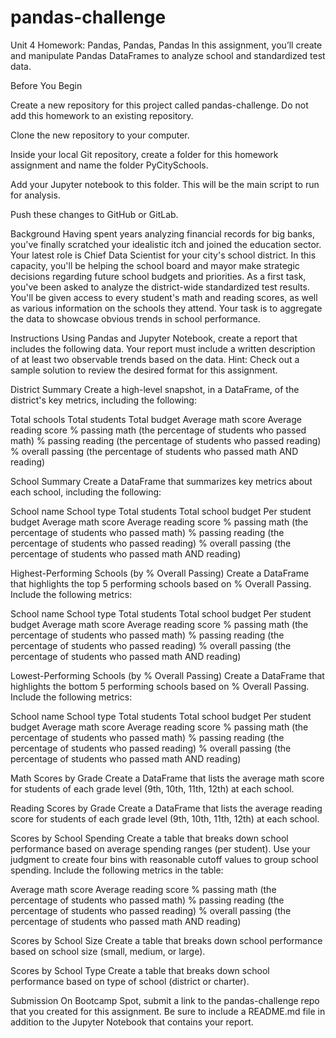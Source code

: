 # pandas-challenge

Unit 4 Homework: Pandas, Pandas, Pandas
In this assignment, you’ll create and manipulate Pandas DataFrames to analyze school and standardized test data.

Before You Begin


Create a new repository for this project called pandas-challenge. Do not add this homework to an existing repository.


Clone the new repository to your computer.


Inside your local Git repository, create a folder for this homework assignment and name the folder PyCitySchools.


Add your Jupyter notebook to this folder. This will be the main script to run for analysis.


Push these changes to GitHub or GitLab.



Background
Having spent years analyzing financial records for big banks, you've finally scratched your idealistic itch and joined the education sector. Your latest role is Chief Data Scientist for your city's school district. In this capacity, you'll be helping the school board and mayor make strategic decisions regarding future school budgets and priorities.
As a first task, you've been asked to analyze the district-wide standardized test results. You'll be given access to every student's math and reading scores, as well as various information on the schools they attend. Your task is to aggregate the data to showcase obvious trends in school performance.

Instructions
Using Pandas and Jupyter Notebook, create a report that includes the following data. Your report must include a written description of at least two observable trends based on the data.
Hint: Check out a sample solution to review the desired format for this assignment.

District Summary
Create a high-level snapshot, in a DataFrame, of the district's key metrics, including the following:

Total schools
Total students
Total budget
Average math score
Average reading score
% passing math (the percentage of students who passed math)
% passing reading (the percentage of students who passed reading)
% overall passing (the percentage of students who passed math AND reading)


School Summary
Create a DataFrame that summarizes key metrics about each school, including the following:

School name
School type
Total students
Total school budget
Per student budget
Average math score
Average reading score
% passing math (the percentage of students who passed math)
% passing reading (the percentage of students who passed reading)
% overall passing (the percentage of students who passed math AND reading)


Highest-Performing Schools (by % Overall Passing)
Create a DataFrame that highlights the top 5 performing schools based on % Overall Passing. Include the following metrics:

School name
School type
Total students
Total school budget
Per student budget
Average math score
Average reading score
% passing math (the percentage of students who passed math)
% passing reading (the percentage of students who passed reading)
% overall passing (the percentage of students who passed math AND reading)


Lowest-Performing Schools (by % Overall Passing)
Create a DataFrame that highlights the bottom 5 performing schools based on % Overall Passing. Include the following metrics:

School name
School type
Total students
Total school budget
Per student budget
Average math score
Average reading score
% passing math (the percentage of students who passed math)
% passing reading (the percentage of students who passed reading)
% overall passing (the percentage of students who passed math AND reading)


Math Scores by Grade
Create a DataFrame that lists the average math score for students of each grade level (9th, 10th, 11th, 12th) at each school.

Reading Scores by Grade
Create a DataFrame that lists the average reading score for students of each grade level (9th, 10th, 11th, 12th) at each school.

Scores by School Spending
Create a table that breaks down school performance based on average spending ranges (per student). Use your judgment to create four bins with reasonable cutoff values to group school spending. Include the following metrics in the table:

Average math score
Average reading score
% passing math (the percentage of students who passed math)
% passing reading (the percentage of students who passed reading)
% overall passing (the percentage of students who passed math AND reading)


Scores by School Size
Create a table that breaks down school performance based on school size (small, medium, or large).

Scores by School Type
Create a table that breaks down school performance based on type of school (district or charter).

Submission
On Bootcamp Spot, submit a link to the pandas-challenge repo that you created for this assignment. Be sure to include a README.md file in addition to the Jupyter Notebook that contains your report.